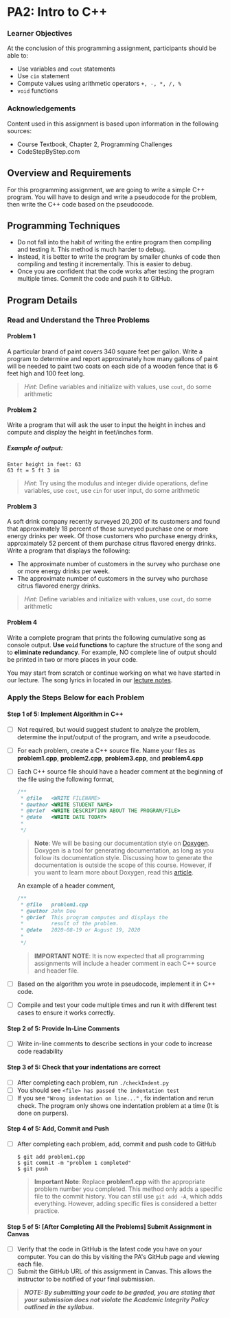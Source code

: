 # PA2: Intro to C++

### Learner Objectives
At the conclusion of this programming assignment, participants should be able to:
* Use variables and `cout` statements
* Use `cin` statement
* Compute values using arithmetic operators `+, -, *, /, %`
* `void` functions

### Acknowledgements
Content used in this assignment is based upon information in the following sources:
* Course Textbook, Chapter 2, Programming Challenges
* CodeStepByStep.com

## Overview and Requirements
For this programming assignment, we are going to write a simple C++ program. You will have to design and write a pseudocode for the problem, then write the C++ code based on the pseudocode.

## Programming Techniques
* Do not fall into the habit of writing the entire program then compiling and testing it. This method is much harder to debug.
* Instead, it is better to write the program by smaller chunks of code then compiling and testing it incrementally. This is easier to debug.
* Once you are confident that the code works after testing the program multiple times. Commit the code and push it to GitHub.

## Program Details

### Read and Understand the Three Problems

#### Problem 1
A particular brand of paint covers 340 square feet per gallon. Write a program to determine and report approximately how many gallons of paint will be needed to paint two coats on each side of a wooden fence that is 6 feet high and 100 feet long.

> *Hint*: Define variables and initialize with values, use `cout`, do some arithmetic

#### Problem 2
Write a program that will ask the user to input the height in inches and compute and display the height in feet/inches form.
##### Example of output:
````
Enter height in feet: 63
63 ft = 5 ft 3 in
````

> *Hint*: Try using the modulus and integer divide operations, define variables, use `cout`, use `cin` for user input, do some arithmetic

#### Problem 3
A soft drink company recently surveyed 20,200 of its customers and found that approximately 18 percent of those surveyed purchase one or more energy drinks per week. Of those customers who purchase energy drinks, approximately 52 percent of them purchase citrus flavored energy drinks. Write a program that displays the following:
* The approximate number of customers in the survey who purchase one or more energy drinks per week.
* The approximate number of customers in the survey who purchase citrus flavored energy drinks.

> *Hint*: Define variables and initialize with values, use `cout`, do some arithmetic

#### Problem 4
Write a complete program that prints the following cumulative song as console output. **Use `void` functions** to capture the structure of the song and to **eliminate redundancy**. For example, NO complete line of output should be printed in two or more places in your code. 

You may start from scratch or continue working on what we have started in our lecture. The song lyrics in located in our [lecture notes](https://docs.google.com/document/d/1c6Bj943JNiI3LucuJpda5HSN7qja0O7T7GIc0xJdhYw/edit#heading=h.rfkyuqjzblu8).

### Apply the Steps Below for each Problem

#### Step 1 of 5: Implement Algorithm in C++


- [ ] Not required, but would suggest student to analyze the problem, determine the input/output of the program, and write a pseudocode.
- [ ] For each problem, create a C++ source file. Name your files as **problem1.cpp**, **problem2.cpp**, **problem3.cpp**, and **problem4.cpp**
- [ ] Each C++ source file should have a header comment at the beginning of the file using the following format,
    ```cpp
    /**
     * @file   <WRITE FILENAME>
     * @author <WRITE STUDENT NAME>
     * @brief  <WRITE DESCRIPTION ABOUT THE PROGRAM/FILE>
     * @date   <WRITE DATE TODAY>
     *
     */
    ```
    > **Note**: We will be basing our documentation style on [Doxygen](https://www.doxygen.nl/index.html). Doxygen is a tool for generating documentation, as long as you follow its documentation style. Discussing how to generate the documentation is outside the scope of this course. However, if you want to learn more about Doxygen, read this [article](https://visualstudiomagazine.com/articles/2013/04/01/documenting-c-apis-with-doxygen.aspx). 

    An example of a header comment,
    ```cpp
    /**
     * @file   problem1.cpp
     * @author John Doe
     * @brief  This program computes and displays the
     *         result of the problem.
     * @date   2020-08-19 or August 19, 2020
     *
     */
    ```
    > **IMPORTANT NOTE**: It is now expected that all programming assignments will include a header comment in each C++ source and header file.

- [ ] Based on the algorithm you wrote in pseudocode, implement it in C++ code. 
- [ ] Compile and test your code multiple times and run it with different test cases to ensure it works correctly.

#### Step 2 of 5: Provide In-Line Comments
- [ ] Write in-line comments to describe sections in your code to increase code readability

#### Step 3 of 5: Check that your indentations are correct
- [ ] After completing each problem, run
      ````
      ./checkIndent.py
      ````
- [ ] You should see
      ````
      <file> has passed the indentation test
      ````
- [ ] If you see
      ````
      "Wrong indentation on line..."
      ````
      , fix indentation and rerun check. The program only shows one indentation problem at a time (It is done on purpers).
      
#### Step 4 of 5: Add, Commit and Push
- [ ] After completing each problem, add, commit and push code to GitHub
    ```
    $ git add problem1.cpp
    $ git commit -m "problem 1 completed"
    $ git push
    ```
    > **Important Note**: Replace **problem1.cpp** with the appropriate problem number you completed. This method only adds a specific file to the commit history. You can still use `git add -A`, which adds everything. However, adding specific files is considered a better practice.


#### Step 5 of 5: [After Completing All the Problems] Submit Assignment in Canvas
- [ ] Verify that the code in GitHub is the latest code you have on your computer. You can do this by visiting the PA's GitHub page and viewing each file.
- [ ] Submit the GitHub URL of this assignment in Canvas. This allows the instructor to be notified of your final submission.

> **_NOTE: By submitting your code to be graded, you are stating that your submission does not violate the Academic Integrity Policy outlined in the syllabus._**
